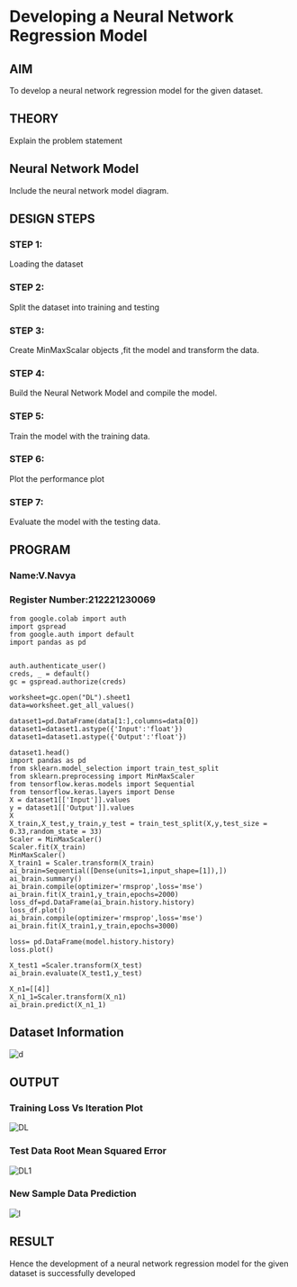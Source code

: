# Developing a Neural Network Regression Model

## AIM

To develop a neural network regression model for the given dataset.

## THEORY

Explain the problem statement

## Neural Network Model

Include the neural network model diagram.

## DESIGN STEPS

### STEP 1:

Loading the dataset

### STEP 2:

Split the dataset into training and testing

### STEP 3:

Create MinMaxScalar objects ,fit the model and transform the data.

### STEP 4:

Build the Neural Network Model and compile the model.

### STEP 5:

Train the model with the training data.

### STEP 6:

Plot the performance plot

### STEP 7:

Evaluate the model with the testing data.

## PROGRAM
### Name:V.Navya
### Register Number:212221230069
```
from google.colab import auth
import gspread
from google.auth import default
import pandas as pd


auth.authenticate_user()
creds, _ = default()
gc = gspread.authorize(creds)

worksheet=gc.open("DL").sheet1
data=worksheet.get_all_values()

dataset1=pd.DataFrame(data[1:],columns=data[0])
dataset1=dataset1.astype({'Input':'float'})
dataset1=dataset1.astype({'Output':'float'})

dataset1.head()
import pandas as pd
from sklearn.model_selection import train_test_split
from sklearn.preprocessing import MinMaxScaler
from tensorflow.keras.models import Sequential
from tensorflow.keras.layers import Dense
X = dataset1[['Input']].values
y = dataset1[['Output']].values
X
X_train,X_test,y_train,y_test = train_test_split(X,y,test_size = 0.33,random_state = 33)
Scaler = MinMaxScaler()
Scaler.fit(X_train)
MinMaxScaler()
X_train1 = Scaler.transform(X_train)
ai_brain=Sequential([Dense(units=1,input_shape=[1]),])
ai_brain.summary()
ai_brain.compile(optimizer='rmsprop',loss='mse')
ai_brain.fit(X_train1,y_train,epochs=2000)
loss_df=pd.DataFrame(ai_brain.history.history)
loss_df.plot()
ai_brain.compile(optimizer='rmsprop',loss='mse')
ai_brain.fit(X_train1,y_train,epochs=3000)

loss= pd.DataFrame(model.history.history)
loss.plot()

X_test1 =Scaler.transform(X_test)
ai_brain.evaluate(X_test1,y_test)

X_n1=[[4]]
X_n1_1=Scaler.transform(X_n1)
ai_brain.predict(X_n1_1)
```
## Dataset Information
![d](https://github.com/Navyavenkat/basic-nn-model/assets/94165327/7d964891-a4a4-4511-a023-c85dc10d1435)


## OUTPUT

### Training Loss Vs Iteration Plot
![DL](https://github.com/Navyavenkat/basic-nn-model/assets/94165327/f7cb7f5f-87ba-4332-ad0f-7fa2a65f9a11)


### Test Data Root Mean Squared Error

![DL1](https://github.com/Navyavenkat/basic-nn-model/assets/94165327/fa7c560e-d210-477f-90fc-85873305018c)


### New Sample Data Prediction
![I](https://github.com/Navyavenkat/basic-nn-model/assets/94165327/5721ead5-b41b-4018-8248-4e4b07f1db29)


## RESULT

Hence the  development of  a neural network regression model for the given dataset is successfully developed

